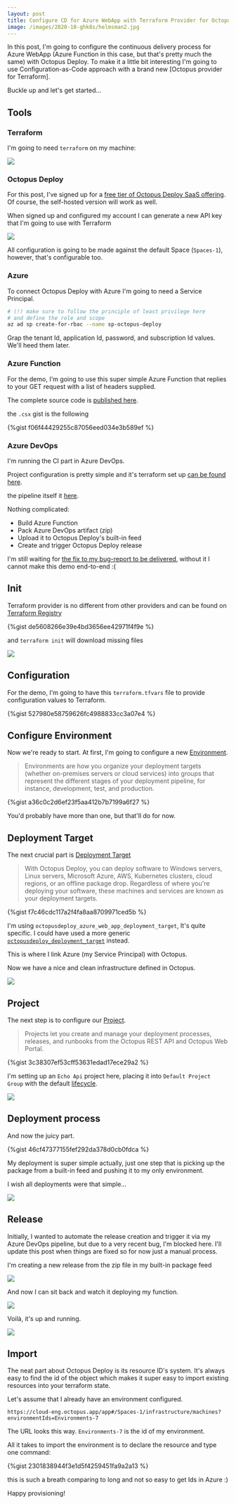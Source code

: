 ```yaml
---
layout: post
title: Configure CD for Azure WebApp with Terraform Provider for Octopus Deploy
image: /images/2020-10-ghk8s/helmsman2.jpg
---
```


In this post, I'm going to configure the continuous delivery process for Azure WebApp (Azure Function in this case, but that's pretty much the same) with Octopus Deploy. To make it a little bit interesting I'm going to use Configuration-as-Code approach with a brand new [Octopus provider for Terraform].

Buckle up and let's get started...

## Tools

### Terraform

I'm going to need `terraform` on my machine:

![](/images/2021-01-tf/tf.png)

### Octopus Deploy

For this post, I've signed up for a [free tier of Octopus Deploy SaaS offering](https://octopus.com/start/cloud). Of course, the self-hosted version will work as well.

When signed up and configured my account I can generate a new API key that I'm going to use with Terraform

![](/images/2021-01-tf/api-key.png)

All configuration is going to be made against the default Space (`Spaces-1`), however, that's configurable too.

### Azure 

To connect Octopus Deploy with Azure I'm going to need a Service Principal.

```bash
# (!) make sure to follow the principle of least privilege here 
# and define the role and scope
az ad sp create-for-rbac --name sp-octopus-deploy
```

Grap the tenant Id, application Id, password, and subscription Id values. We'll heed them later.

### Azure Function

For the demo, I'm going to use this super simple Azure Function that replies to your GET request with a list of headers supplied.

The complete source code is [published here](https://github.com/asizikov/terraform-octopus-deploy/tree/main/src/echo_api).

the `.csx` gist is the following

{%gist f06f44429255c87056eed034e3b589ef %}

### Azure DevOps

I'm running the CI part in Azure DevOps.

Project configuration is pretty simple and it's terraform set up [can be found here](https://github.com/asizikov/terraform-octopus-deploy/tree/main/infra/azure_devops).

the pipeline itself it [here](https://github.com/asizikov/terraform-octopus-deploy/blob/main/build/pipeline.yaml).

Nothing complicated: 
 * Build Azure Function
 * Pack Azure DevOps artifact (zip)
 * Upload it to Octopus Deploy's built-in feed
 * Create and trigger Octopus Deploy release 

I'm still waiting for [the fix to my bug-report to be delivered](https://help.octopus.com/t/cannot-set-up-an-integration-with-azure-devops/26216), without it I cannot make this demo end-to-end :(

## Init

Terraform provider is no different from other providers and can be found on [Terraform Registry](https://registry.terraform.io/providers/OctopusDeployLabs/octopusdeploy/latest)


{%gist de5608266e39e4bd3656ee42971f4f9e %}

and `terraform init` will download missing files

![](/images/2021-01-tf/init.png)

## Configuration

For the demo, I'm going to have this `terraform.tfvars` file to provide configuration values to Terraform.

{%gist 527980e58759626fc4988833cc3a07e4 %}


## Configure Environment

Now we're ready to start. At first, I'm going to configure a new [Environment](https://octopus.com/docs/infrastructure/environments).

> Environments are how you organize your deployment targets (whether on-premises servers or cloud services) into groups that represent the different stages of your deployment pipeline, for instance, development, test, and production.

{%gist a36c0c2d6ef23f5aa412b7b7199a6f27 %}

You'd probably have more than one, but that'll do for now.

## Deployment Target

The next crucial part is [Deployment Target](https://octopus.com/docs/infrastructure/deployment-targets)

>With Octopus Deploy, you can deploy software to Windows servers, Linux servers, Microsoft Azure, AWS, Kubernetes clusters, cloud regions, or an offline package drop. Regardless of where you're deploying your software, these machines and services are known as your deployment targets.

{%gist f7c46cdc117a2f4fa8aa8709971ced5b %}

I'm using `octopusdeploy_azure_web_app_deployment_target`, It's quite specific. I could have used a more generic [`octopusdeploy_deployment_target`](https://registry.terraform.io/providers/OctopusDeployLabs/octopusdeploy/latest/docs/resources/deployment_target) instead.

This is where I link Azure (my Service Principal) with Octopus.

Now we have a nice and clean infrastructure defined in Octopus.

![](/images/2021-01-tf/environment.png)

## Project

The next step is to configure our [Project](https://octopus.com/docs/projects).

> Projects let you create and manage your deployment processes, releases, and runbooks from the Octopus REST API and Octopus Web Portal.

{%gist 3c38307ef53cff53631edad17ece29a2 %}

I'm setting up an `Echo Api` project here, placing it into `Default Project Group` with the default [lifecycle](https://octopus.com/docs/releases/lifecycles).

![](/images/2021-01-tf/project.png)

## Deployment process 

And now the juicy part. 

{%gist 46cf47377155fef292da378d0cb0fdca %}

My deployment is super simple actually, just one step that is picking up the package from a built-in feed and pushing it to my only environment. 

I wish all deployments were that simple...

![](/images/2021-01-tf/process.png)


## Release

Initially, I wanted to automate the release creation and trigger it via my Azure DevOps pipeline, but due to a very recent bug, I'm blocked here. I'll update this post when things are fixed so for now just a manual process.

I'm creating a new release from the zip file in my built-in package feed

![](/images/2021-01-tf/release.png)

And now I can sit back and watch it deploying my function.

![](/images/2021-01-tf/deployment.png)

Voilà, it's up and running.

![](/images/2021-01-tf/running.png)

## Import

The neat part about Octopus Deploy is its resource ID's system. It's always easy to find the id of the object which makes it super easy to import existing resources into your terraform state.

Let's assume that I already have an environment configured. 

```
https://cloud-eng.octopus.app/app#/Spaces-1/infrastructure/machines?environmentIds=Environments-7
```

The URL looks this way. `Environments-7` is the id of my environment. 

All it takes to import the environment is to declare the resource and type one command:


{%gist 2301838944f3e1d5f4259451fa9a2a13 %}

this is such a breath comparing to long and not so easy to get Ids in Azure :)

Happy provisioning!